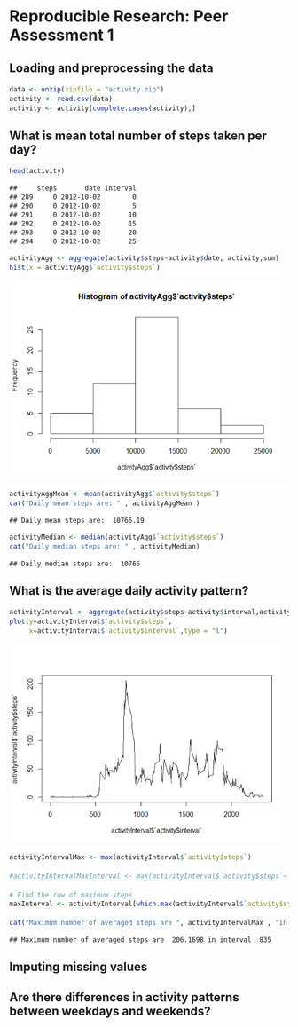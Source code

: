 # Reproducible Research: Peer Assessment 1


## Loading and preprocessing the data


```r
data <- unzip(zipfile = "activity.zip")
activity <- read.csv(data)
activity <- activity[complete.cases(activity),] 
```



## What is mean total number of steps taken per day?

```r
head(activity)
```

```
##     steps       date interval
## 289     0 2012-10-02        0
## 290     0 2012-10-02        5
## 291     0 2012-10-02       10
## 292     0 2012-10-02       15
## 293     0 2012-10-02       20
## 294     0 2012-10-02       25
```

```r
activityAgg <- aggregate(activity$steps~activity$date, activity,sum)
hist(x = activityAgg$`activity$steps`)
```

![](PA1_template_files/figure-html/unnamed-chunk-2-1.png)<!-- -->

```r
activityAggMean <- mean(activityAgg$`activity$steps`)
cat("Daily mean steps are: " , activityAggMean )
```

```
## Daily mean steps are:  10766.19
```

```r
activityMedian <- median(activityAgg$`activity$steps`)
cat("Daily median steps are: " , activityMedian)
```

```
## Daily median steps are:  10765
```

## What is the average daily activity pattern?

```r
activityInterval <- aggregate(activity$steps~activity$interval,activity,mean)
plot(y=activityInterval$`activity$steps`, 
     x=activityInterval$`activity$interval`,type = "l")
```

![](PA1_template_files/figure-html/unnamed-chunk-3-1.png)<!-- -->

```r
activityIntervalMax <- max(activityInterval$`activity$steps`)

#activityIntervalMaxInterval <- max(activityInterval$`activity$steps`~ activityInterval$`activity$interval`)

# Find the row of maximum steps
maxInterval <- activityInterval[which.max(activityInterval$`activity$steps`),]$`activity$interval`

cat("Maximum number of averaged steps are ", activityIntervalMax , "in interval ", maxInterval)
```

```
## Maximum number of averaged steps are  206.1698 in interval  835
```


## Imputing missing values



## Are there differences in activity patterns between weekdays and weekends?
